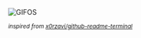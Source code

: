 <div align="justify">
<picture>
    <source media="(prefers-color-scheme: dark)" srcset="https://i.ibb.co/pLyFp6x/output-gif.gif">
    <source media="(prefers-color-scheme: light)" srcset="https://i.ibb.co/pLyFp6x/output-gif.gif">
    <img alt="GIFOS" src="https://i.ibb.co/pLyFp6x/output-gif.gif">
</picture>

<sub><i>inspired from [x0rzavi/github-readme-terminal](https://github.com/x0rzavi/github-readme-terminal)</i></sub>

</div>

<!-- Image deletion URL: https://ibb.co/LZ57fD8/cfc9ea0b5872725169dc6c2d124d8d35 -->